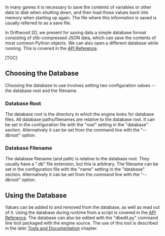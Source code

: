 In many games it is necessary to save the contents of variables or other data to disk when shutting down, and then load those values back into memory when starting up again. The file where this information is saved is usually referred to as a save file.

In Driftwood 2D, we present for saving data a simple database format consisting of zlib-compressed JSON data, which can save the contents of most common Python objects. We can also open a different database while running. This is covered in the [API Reference](API_Reference).

[TOC]

## Choosing the Database

Choosing the database to use involves setting two configuration values -- the database root and the filename.

### Database Root

The database root is the directory in which the engine looks for database files. All database paths/filenames are relative to the database root. It can be set in the configuration file with the "root" setting in the "database" section. Alternatively it can be set from the command line with the "--dbroot" option.

### Database Filename

The database filename (and path) is relative to the database root. They usually have a ".db" file extension, but this is arbitrary. The filename can be set in the configuration file with the "name" setting in the "database" section. Alternatively it can be set from the command line with the "--dbroot" option.

## Using the Database

Values can be added to and removed from the database, as well as read out of it. Using the database during runtime from a script is covered in the [API Reference](API_Reference). The database can also be edited with the "dbedit.py" command line tool packaged with the engine source. The use of this tool is described in the later [Tools and Documentation](Tools_and_Documentation) chapter.